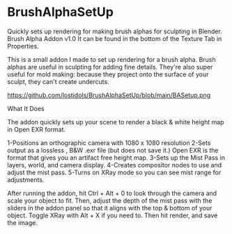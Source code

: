 # BrushAlphaSetUp
Quickly sets up rendering for making brush alphas for sculpting in Blender.
Brush Alpha Addon v1.0 It can be found in the bottom of the Texture Tab in Properties.

This is a small addon I made to set up rendering for a brush alpha. 
Brush alphas are useful in sculpting for adding fine details. 
They're also super useful for mold making: because they project onto the 
surface of your sculpt, they can't create undercuts.

https://github.com/lostidols/BrushAlphaSetUp/blob/main/BASetup.png

What It Does

The addon quickly sets up your scene to render a black & white height map in 
Open EXR format. 

1-Positions an orthographic camera with 1080 x 1080 resolution
2-Sets output as a lossless , B&W .exr file (but does not save it.) Open EXR 
  is the format that gives you an artifact free height map.
3-Sets up the Mist Pass in layers, world, and camera display.
4-Creates compositor nodes to use and adjust the mist pass.
5-Turns on XRay mode so you can see mist range for adjustments.

After running the addon, hit Ctrl + Alt + 0 to look through the camera and 
scale your object to fit. Then, adjust the depth of the mist pass with the 
sliders in the addon panel so that it aligns with the top & bottom of your object. 
Toggle XRay with Alt + X if you need to. Then hit render, and save the image.
